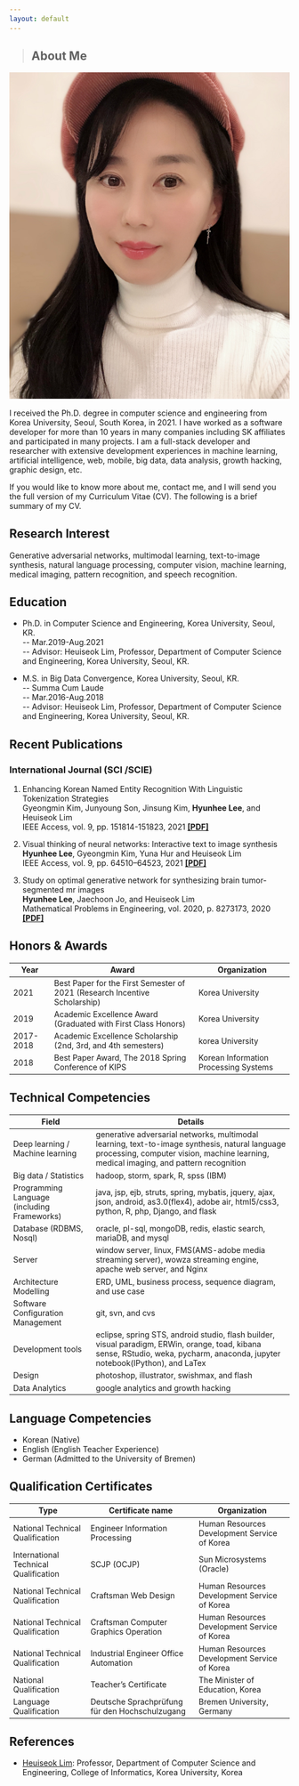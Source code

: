 ```yaml
---
layout: default
---
```


> ##  About Me

<img class="profile-picture" src="me7.jpg">

I received the Ph.D. degree in computer science and engineering from Korea University, Seoul, South Korea, in 2021. I have worked as a software developer for more than 10 years in many companies including SK affiliates and participated in many projects. I am a full-stack developer and researcher with extensive development experiences in machine learning, artificial intelligence, web, mobile, big data, data analysis, growth hacking, graphic design, etc. 

If you would like to know more about me, contact me, and I will send you the full version of my Curriculum Vitae (CV). The following is a brief summary of my CV. 

## Research Interest

Generative adversarial networks, multimodal learning, text-to-image synthesis, natural language processing, computer vision, machine learning, medical imaging, pattern recognition, and speech recognition.

## Education


* Ph.D. in Computer Science and Engineering, Korea University, Seoul, KR. <br>
-- Mar.2019-Aug.2021 <br>
-- Advisor: Heuiseok Lim, Professor, Department of Computer Science and Engineering, Korea University, Seoul, KR.


* M.S. in Big Data Convergence, Korea University, Seoul, KR. <br>
-- Summa Cum Laude <br>
-- Mar.2016-Aug.2018 <br>
-- Advisor: Heuiseok Lim, Professor, Department of Computer Science and Engineering, Korea University, Seoul, KR.

## Recent Publications
### International Journal (SCI /SCIE)

1. Enhancing Korean Named Entity Recognition With Linguistic Tokenization Strategies <br>
Gyeongmin Kim, Junyoung Son, Jinsung Kim, **Hyunhee Lee**, and Heuiseok Lim <br>
IEEE Access, vol. 9, pp. 151814-151823, 2021 **[[PDF]](https://ieeexplore.ieee.org/document/9610031)**

2. Visual thinking of neural networks: Interactive text to image synthesis <br>
**Hyunhee Lee**, Gyeongmin Kim, Yuna Hur and Heuiseok Lim <br>
IEEE Access, vol. 9, pp. 64510–64523, 2021 **[[PDF]](https://ieeexplore.ieee.org/document/9410550)**

3. Study on optimal generative network for synthesizing brain tumor-segmented mr images <br>
**Hyunhee Lee**, Jaechoon Jo, and Heuiseok Lim <br>
Mathematical Problems in Engineering, vol. 2020, p. 8273173, 2020 **[[PDF]](https://www.hindawi.com/journals/mpe/2020/8273173/)**

## Honors & Awards

Year | Award | Organization
-----|-------|--------
2021 | Best Paper for the First Semester of 2021 (Research Incentive Scholarship)  | Korea University
2019 | Academic Excellence Award (Graduated with First Class Honors) | Korea University
2017-2018 | Academic Excellence Scholarship (2nd, 3rd, and 4th semesters) | korea University
2018 | Best Paper Award, The 2018 Spring Conference of KIPS | Korean Information Processing Systems

## Technical Competencies

Field | Details 
-----|-------
Deep learning / Machine learning | generative adversarial networks, multimodal learning, text-to-image synthesis, natural language processing, computer vision, machine learning, medical imaging, and pattern recognition
Big data / Statistics | hadoop, storm, spark, R, spss (IBM)
Programming Language (including Frameworks) | java, jsp, ejb, struts, spring, mybatis, jquery, ajax, json, android, as3.0(flex4), adobe air, html5/css3, python, R, php, Django, and flask
Database (RDBMS, Nosql) | oracle, pl-sql, mongoDB, redis, elastic search, mariaDB, and mysql
Server | window server, linux, FMS(AMS-adobe media streaming server), wowza streaming engine, apache web server, and Nginx
Architecture Modelling | ERD, UML, business process, sequence diagram, and use case
Software Configuration Management | git, svn, and cvs
Development tools | eclipse, spring STS, android studio, flash builder, visual paradigm, ERWin, orange, toad, kibana sense, RStudio, weka, pycharm, anaconda, jupyter notebook(IPython), and LaTex
Design | photoshop, illustrator, swishmax, and flash
Data Analytics | google analytics and growth hacking

## Language Competencies 

* Korean (Native)
* English (English Teacher Experience)
* German (Admitted to the University of Bremen)

## Qualification Certificates

Type | Certificate name | Organization
-----|-------|--------
National Technical Qualification | Engineer Information Processing | Human Resources Development Service of Korea
International Technical Qualification | SCJP (OCJP) | Sun Microsystems (Oracle)
National Technical Qualification | Craftsman Web Design | Human Resources Development Service of Korea
National Technical Qualification | Craftsman Computer Graphics Operation | Human Resources Development Service of Korea
National Technical Qualification | Industrial Engineer Office Automation | Human Resources Development Service of Korea
National Qualification | Teacher’s Certificate | The Minister of Education, Korea
Language Qualification | Deutsche Sprachprüfung für den Hochschulzugang | Bremen University, Germany


## References

* [Heuiseok Lim](http://blp.korea.ac.kr/?page_id=3589): Professor, Department of Computer Science and Engineering, College of Informatics, Korea University, Korea <br>
